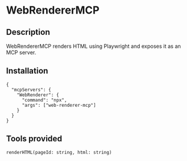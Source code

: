 # WebRendererMCP

## Description

WebRendererMCP renders HTML using Playwright and exposes it as an MCP server.

## Installation

```
{
  "mcpServers": {
    "WebRenderer": {
      "command": "npx",
      "args": ["web-renderer-mcp"]
    }
  }
}
```

## Tools provided

```
renderHTML(pageId: string, html: string)
```
